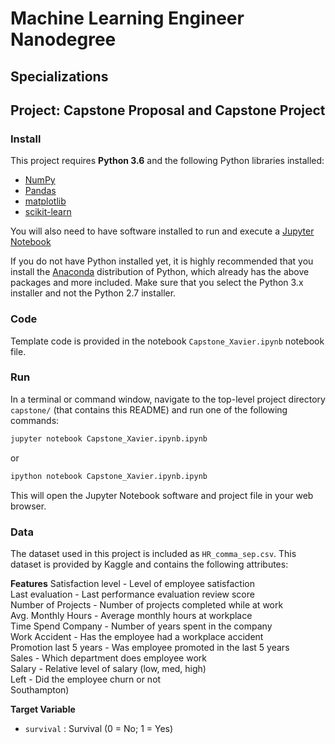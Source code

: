 # Machine Learning Engineer Nanodegree
## Specializations
## Project: Capstone Proposal and Capstone Project


### Install

This project requires **Python 3.6** and the following Python libraries installed:

- [NumPy](http://www.numpy.org/)
- [Pandas](http://pandas.pydata.org)
- [matplotlib](http://matplotlib.org/)
- [scikit-learn](http://scikit-learn.org/stable/)

You will also need to have software installed to run and execute a [Jupyter Notebook](http://ipython.org/notebook.html)

If you do not have Python installed yet, it is highly recommended that you install the [Anaconda](http://continuum.io/downloads) distribution of Python, 
which already has the above packages and more included. Make sure that you select the Python 3.x installer and not the Python 2.7 installer.

### Code

Template code is provided in the notebook `Capstone_Xavier.ipynb` notebook file.  


### Run

In a terminal or command window, navigate to the top-level project directory `capstone/` (that contains this README) and run one of the following commands:

```bash
jupyter notebook Capstone_Xavier.ipynb.ipynb
```
or
```bash
ipython notebook Capstone_Xavier.ipynb.ipynb
```

This will open the Jupyter Notebook software and project file in your web browser.

### Data

The dataset used in this project is included as `HR_comma_sep.csv`. This dataset is provided by Kaggle and contains the following attributes:

**Features**
Satisfaction level	-	Level of employee satisfaction  
Last evaluation	-	Last performance evaluation review score  
Number of Projects	-	Number of projects completed while at work  
Avg. Monthly Hours	-	Average monthly hours at workplace  
Time Spend Company	-	Number of years spent in the company  
Work Accident	-	Has the employee had a workplace accident  
Promotion last 5 years	-	Was employee promoted in the last 5 years  
Sales 	-	Which department does employee work  
Salary 	-	Relative level of salary (low, med, high)  
Left	-	Did the employee churn or not  
Southampton)

**Target Variable**
- `survival` : Survival (0 = No; 1 = Yes)
